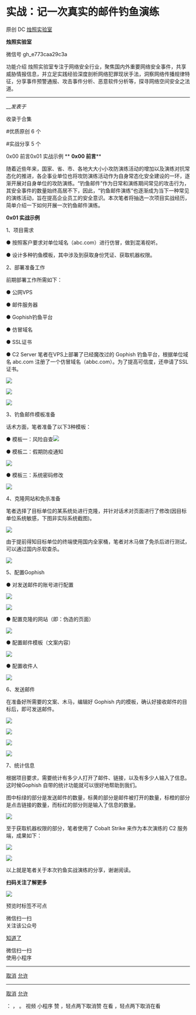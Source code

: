 #  实战：记一次真实的邮件钓鱼演练

原创 DC  [ 烛照实验室 ](javascript:void\(0\);)

**烛照实验室** ![]()

微信号 gh_e773caa29c3a

功能介绍
烛照实验室专注于网络安全行业，聚焦国内外重要网络安全事件，共享威胁情报信息，并立足实践经验深度剖析网络犯罪现状手法，洞察网络传播规律特征，分享事件预警通报、攻击事件分析、恶意软件分析等，探寻网络空间安全之法道。

____

___发表于_

收录于合集

#优质原创 6 个

#实战分享 5 个

0x00 前言0x01 实战示例 ** **0x00 前言****

随着近些年来，国家、省、市、各地大大小小攻防演练活动的增加以及演练对抗常态化的推进，各企事业单位也将攻防演练活动作为自身常态化安全建设的一环，逐渐开展对自身单位的攻防演练。“钓鱼邮件”作为日常和演练期间常见的攻击行为，其安全事件的数量始终高居不下，因此，“钓鱼邮件演练“也逐渐成为当下一种常见的演练活动，旨在提高企业员工的安全意识。本次笔者将抽选一次项目实战经历，简单介绍一下如何开展一次钓鱼邮件演练。

 **0x01 实战示例**

1、项目需求

● 按照客户要求对单位域名（abc.com）进行仿冒，做到混淆视听。

● 设计多种钓鱼模板，其中涉及到获取身份凭证、获取机器权限。

2、部署准备工作

前期部署工作所需如下：

● 公网VPS

● 邮件服务器

● Gophish钓鱼平台

● 仿冒域名

● SSL证书

● C2 Server 笔者在VPS上部署了已经魔改过的 Gophish 钓鱼平台，根据单位域名 abc.com
注册了一个仿冒域名（abbc.com）。为了提高可信度，还申请了SSL证书。

![](https://gitee.com/fuli009/images/raw/master/public/20230302115301.png)

![](https://gitee.com/fuli009/images/raw/master/public/20230302115323.png)

![](https://gitee.com/fuli009/images/raw/master/public/20230302115326.png)

3、钓鱼邮件模板准备

话术方面，笔者准备了以下3种模板：

●
模板一：风险自查![](https://gitee.com/fuli009/images/raw/master/public/20230302115327.png)

● 模板二：假期防疫通知

![](https://gitee.com/fuli009/images/raw/master/public/20230302115328.png)

● 模板三：系统密码修改

![](https://gitee.com/fuli009/images/raw/master/public/20230302115329.png)

4、克隆网站和免杀准备

笔者选择了目标单位的某系统处进行克隆，并针对话术对页面进行了修改(因目标单位系统敏感，下图非实际系统截图)。

![](https://gitee.com/fuli009/images/raw/master/public/20230302115331.png)

由于提前得知目标单位的终端使用国内全家桶，笔者对木马做了免杀后进行测试，可以通过国内杀软查杀。

![](https://gitee.com/fuli009/images/raw/master/public/20230302115332.png)

5、配置Gophish

● 对发送邮件的账号进行配置

![](https://gitee.com/fuli009/images/raw/master/public/20230302115334.png)

![](https://gitee.com/fuli009/images/raw/master/public/20230302115336.png)

● 配置克隆的网站（即：伪造的页面）

![](https://gitee.com/fuli009/images/raw/master/public/20230302115337.png)

● 配置邮件模板（文案内容）

![](https://gitee.com/fuli009/images/raw/master/public/20230302115339.png)

● 配置收件人

![](https://gitee.com/fuli009/images/raw/master/public/20230302115341.png)

6、发送邮件

在准备好所需要的文案、木马，编辑好 Gophish 内的模板，确认好接收邮件的目标后，即可发送邮件。

![](https://gitee.com/fuli009/images/raw/master/public/20230302115342.png)

![](https://gitee.com/fuli009/images/raw/master/public/20230302115343.png)

![](https://gitee.com/fuli009/images/raw/master/public/20230302115345.png)

![](https://gitee.com/fuli009/images/raw/master/public/20230302115346.png)

7、统计信息

根据项目要求，需要统计有多少人打开了邮件、链接，以及有多少人输入了信息。这时候Gophish 自带的统计功能就可以很好地帮助到我们。

图中标绿的部分是发送邮件的数量，标黄的部分是邮件被打开的数量，标橙的部分是点击链接的数量，而标红的部分则是输入了信息的数量。

![](https://gitee.com/fuli009/images/raw/master/public/20230302115347.png)

至于获取机器权限的部分，笔者使用了 Cobalt Strike 来作为本次演练的 C2 服务端，成果如下：

![](https://gitee.com/fuli009/images/raw/master/public/20230302115348.png)

![](https://gitee.com/fuli009/images/raw/master/public/20230302115350.png)

以上就是笔者关于本次钓鱼实战演练的分享，谢谢阅读。

 **扫码关注了解更多**

![](https://gitee.com/fuli009/images/raw/master/public/20230302115352.png)

  

预览时标签不可点

微信扫一扫  
关注该公众号

[知道了](javascript:;)

微信扫一扫  
使用小程序

****

[取消](javascript:void\(0\);) [允许](javascript:void\(0\);)

****

[取消](javascript:void\(0\);) [允许](javascript:void\(0\);)

： ， 。   视频 小程序 赞 ，轻点两下取消赞 在看 ，轻点两下取消在看

